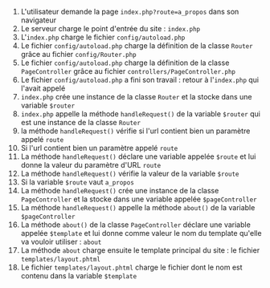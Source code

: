 1. L'utilisateur demande la page `index.php?route=a_propos` dans son navigateur
2. Le serveur charge le point d'entrée du site : `index.php`
3. L'`index.php` charge le fichier `config/autoload.php`
4. Le fichier `config/autoload.php` charge la définition de la classe `Router` grâce au fichier `config/Router.php`
5. Le fichier `config/autoload.php` charge la définition de la classe `PageController` grâce au fichier `controllers/PageController.php`
6. Le fichier `config/autoload.php` a fini son travail : retour à l'`index.php` qui l'avait appelé
7. `index.php` crée une instance de la classe `Router` et la stocke dans une variable `$router`
8. `index.php` appelle la méthode `handleRequest()` de la variable `$router` qui est une instance de la classe `Router`
9. la méthode `handleRequest()` vérifie si l'url contient bien un paramètre appelé `route`
10. Si l'url contient bien un paramètre appelé `route`
11. La méthode `handleRequest()` déclare une variable appelée `$route` et lui donne la valeur du paramètre d'URL `route`
12. La méthode `handleRequest()` vérifie la valeur de la variable `$route`
13. Si la variable `$route` vaut `a_propos`
14. La méthode `handleRequest()` crée une instance de la classe `PageController` et la stocke dans une variable appelée `$pageController`
15. La méthode `handleRequest()` appelle la méthode `about()` de la variable `$pageController`
16. La méthode `about()` de la classe `PageController` déclare une variable appelée `$template` et lui donne comme valeur le nom du template qu'elle va vouloir utiliser : `about`
17. La méthode `about` charge ensuite le template principal du site : le fichier `templates/layout.phtml`
18. Le fichier `templates/layout.phtml` charge le fichier dont le nom est contenu dans la variable `$template`